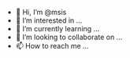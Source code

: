 - 👋 Hi, I’m @msis
- 👀 I’m interested in ...
- 🌱 I’m currently learning ...
- 💞️ I’m looking to collaborate on ...
- 📫 How to reach me ...

<!---
msis/msis is a ✨ special ✨ repository because its `README.md` (this file) appears on your GitHub profile.
You can click the Preview link to take a look at your changes.
--->
